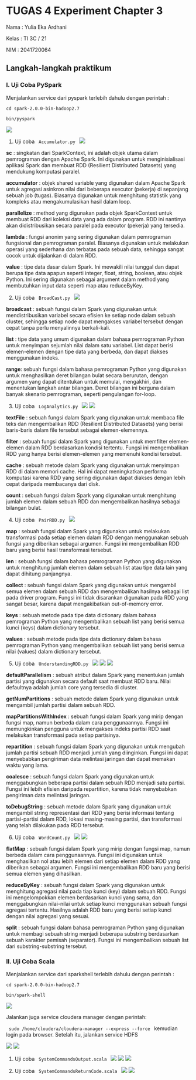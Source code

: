 # TUGAS 4 Experiment Chapter 3

Nama : Yulia Eka Ardhani

Kelas : TI 3C / 21

NIM : 2041720064

## Langkah-langkah praktikum

### I. Uji Coba PySpark

Menjalankan service dari pyspark terlebih dahulu dengan perintah :

<code>cd spark-2.0.0-bin-hadoop2.7</code>

<code>bin/pyspark</code>

![](ss/ss1.png)

1. Uji coba  <code> Accumulator.py </code>
![](ss/ss2.png)

**sc** : singkatan dari SparkContext, ini adalah objek utama dalam pemrograman dengan Apache Spark. Ini digunakan untuk menginisialisasi aplikasi Spark dan membuat RDD (Resilient Distributed Datasets) yang mendukung komputasi paralel.

**accumulator** : objek shared variable yang digunakan dalam Apache Spark untuk agregasi asinkron nilai dari beberapa executor (pekerja) di sepanjang sebuah job (tugas). Biasanya digunakan untuk menghitung statistik yang kompleks atau mengakumulasikan hasil dalam loop.

**parallelize** : method yang digunakan pada objek SparkContext untuk membuat RDD dari koleksi data yang ada dalam program. RDD ini nantinya akan didistribusikan secara paralel pada executor (pekerja) yang tersedia.

**lambda** : fungsi anonim yang sering digunakan dalam pemrograman fungsional dan pemrograman paralel. Biasanya digunakan untuk melakukan operasi yang sederhana dan terbatas pada sebuah data, sehingga sangat cocok untuk dijalankan di dalam RDD.

**value** : tipe data dasar dalam Spark. Ini mewakili nilai tunggal dan dapat berupa tipe data apapun seperti integer, float, string, boolean, atau objek Python. Ini sering digunakan sebagai argument dalam method yang membutuhkan input data seperti map atau reduceByKey.

2. Uji coba <code> BroadCast.py </code>
![](ss/ss3.png)

**broadcast** : sebuah fungsi dalam Spark yang digunakan untuk mendistribusikan variabel secara efisien ke setiap node dalam sebuah cluster, sehingga setiap node dapat mengakses variabel tersebut dengan cepat tanpa perlu menyalinnya berkali-kali.

**list** : tipe data yang umum digunakan dalam bahasa pemrograman Python untuk menyimpan sejumlah nilai dalam satu variabel. List dapat berisi elemen-elemen dengan tipe data yang berbeda, dan dapat diakses menggunakan indeks.

**range**: sebuah fungsi dalam bahasa pemrograman Python yang digunakan untuk menghasilkan deret bilangan bulat secara berurutan, dengan argumen yang dapat ditentukan untuk memulai, mengakhiri, dan menentukan langkah antar bilangan. Deret bilangan ini berguna dalam banyak skenario pemrograman, seperti pengulangan for-loop.


3. Uji coba <code> LogAnalytics.py </code>
![](ss/ss4.png)
![](ss/ss5.png)

**textFile** : sebuah fungsi dalam Spark yang digunakan untuk membaca file teks dan mengembalikan RDD (Resilient Distributed Datasets) yang berisi baris-baris dalam file tersebut sebagai elemen-elemennya.

**filter** : sebuah fungsi dalam Spark yang digunakan untuk memfilter elemen-elemen dalam RDD berdasarkan kondisi tertentu. Fungsi ini mengembalikan RDD yang hanya berisi elemen-elemen yang memenuhi kondisi tersebut.

**cache** : sebuah metode dalam Spark yang digunakan untuk menyimpan RDD di dalam memori cache. Hal ini dapat meningkatkan performa komputasi karena RDD yang sering digunakan dapat diakses dengan lebih cepat daripada membacanya dari disk.

**count** : sebuah fungsi dalam Spark yang digunakan untuk menghitung jumlah elemen dalam sebuah RDD dan mengembalikan hasilnya sebagai bilangan bulat.

4. Uji coba <code> PairRDD.py </code>
![](ss/ss6.png)

**map** : sebuah fungsi dalam Spark yang digunakan untuk melakukan transformasi pada setiap elemen dalam RDD dengan menggunakan sebuah fungsi yang diberikan sebagai argumen. Fungsi ini mengembalikan RDD baru yang berisi hasil transformasi tersebut.

**len** : sebuah fungsi dalam bahasa pemrograman Python yang digunakan untuk menghitung jumlah elemen dalam sebuah list atau tipe data lain yang dapat dihitung panjangnya.

**collect** : sebuah fungsi dalam Spark yang digunakan untuk mengambil semua elemen dalam sebuah RDD dan mengembalikan hasilnya sebagai list pada driver program. Fungsi ini tidak disarankan digunakan pada RDD yang sangat besar, karena dapat mengakibatkan out-of-memory error.

**keys** : sebuah metode pada tipe data dictionary dalam bahasa pemrograman Python yang mengembalikan sebuah list yang berisi semua kunci (keys) dalam dictionary tersebut.

**values** : sebuah metode pada tipe data dictionary dalam bahasa pemrograman Python yang mengembalikan sebuah list yang berisi semua nilai (values) dalam dictionary tersebut.

5. Uji coba <code> UnderstandingRDD.py </code>
![](ss/ss7.png)
![](ss/ss8.png)
![](ss/ss9.png)

**defaultParallelism** : sebuah atribut dalam Spark yang menentukan jumlah partisi yang digunakan secara default saat membuat RDD baru. Nilai defaultnya adalah jumlah core yang tersedia di cluster.

**getNumPartitions** : sebuah metode dalam Spark yang digunakan untuk mengambil jumlah partisi dalam sebuah RDD.

**mapPartitionsWithIndex** : sebuah fungsi dalam Spark yang mirip dengan fungsi map, namun berbeda dalam cara penggunaannya. Fungsi ini memungkinkan pengguna untuk mengakses indeks partisi RDD saat melakukan transformasi pada setiap partisinya.

**repartition** : sebuah fungsi dalam Spark yang digunakan untuk mengubah jumlah partisi sebuah RDD menjadi jumlah yang diinginkan. Fungsi ini dapat menyebabkan pengiriman data melintasi jaringan dan dapat memakan waktu yang lama.

**coalesce** : sebuah fungsi dalam Spark yang digunakan untuk menggabungkan beberapa partisi dalam sebuah RDD menjadi satu partisi. Fungsi ini lebih efisien daripada repartition, karena tidak menyebabkan pengiriman data melintasi jaringan.

**toDebugString** : sebuah metode dalam Spark yang digunakan untuk mengambil string representasi dari RDD yang berisi informasi tentang partisi-partisi dalam RDD, lokasi masing-masing partisi, dan transformasi yang telah dilakukan pada RDD tersebut.

6. Uji coba <code> WordCount.py </code>
![](ss/ss10.png)
![](ss/ss10_1.png)

**flatMap** : sebuah fungsi dalam Spark yang mirip dengan fungsi map, namun berbeda dalam cara penggunaannya. Fungsi ini digunakan untuk menghasilkan nol atau lebih elemen dari setiap elemen dalam RDD yang diberikan sebagai argumen. Fungsi ini mengembalikan RDD baru yang berisi semua elemen yang dihasilkan.

**reduceByKey** : sebuah fungsi dalam Spark yang digunakan untuk menghitung agregasi nilai pada tiap kunci (key) dalam sebuah RDD. Fungsi ini mengelompokkan elemen berdasarkan kunci yang sama, dan menggabungkan nilai-nilai untuk setiap kunci menggunakan sebuah fungsi agregasi tertentu. Hasilnya adalah RDD baru yang berisi setiap kunci dengan nilai agregasi yang sesuai.

**split** : sebuah fungsi dalam bahasa pemrograman Python yang digunakan untuk membagi sebuah string menjadi beberapa substring berdasarkan sebuah karakter pemisah     (separator). Fungsi ini mengembalikan sebuah list dari substring-substring tersebut.


### II. Uji Coba Scala

Menjalankan service dari sparkshell terlebih dahulu dengan perintah :

<code>cd spark-2.0.0-bin-hadoop2.7</code>

<code>bin/spark-shell</code>

![](ss/ss11.png)

Jalankan juga service cloudera manager dengan perintah:

<code> sudo /home/cloudera/cloudera-manager --express --force </code>
kemudian login pada browser. Setelah itu, jalankan service HDFS

![](ss/ss12.png)
![](ss/ss13.png)

1. Uji coba <code> SystemCommandsOutput.scala </code>
![](ss/ss14.png)
![](ss/ss15.png)
![](ss/ss16.png)

2. Uji coba <code> SystemCommandsReturnCode.scala </code>
![](ss/ss17.png)
![](ss/ss18.png)

